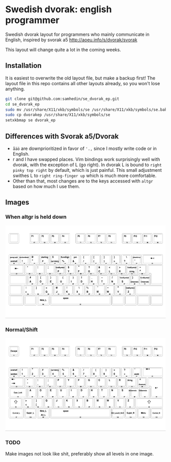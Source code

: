 # Swedish dvorak: english programmer
Swedish dvorak layout for programmers who mainly communicate in English, inspired by svorak a5 http://aoeu.info/s/dvorak/svorak

This layout will change quite a lot in the coming weeks.
## Installation
It is easiest to overwrite the old layout file, but make a backup first! The layout file in this repo contains all other layouts already, so you won't lose anything.
``` bash
git clone git@github.com:samhedin/se_dvorak_ep.git
cd se_dvorak_ep
sudo mv /usr/share/X11/xkb/symbols/se /usr/share/X11/xkb/symbols/se.bak
sudo cp dvorakep /usr/share/X11/xkb/symbols/se
setxkbmap se dvorak_ep
```

## Differences with Svorak a5/Dvorak
- `åäö` are downprioritized in favor of `'.,` since I mostly write code or in English.
- r and l have swapped places. Vim bindings work surprisingly well with dvorak, with the exception of L (go right). In dvorak L is bound to `right pinky top right` by default, which is just painful. This small adjustment swithes L to `right ring-finger up` which is much more comfortable.
- Other than that, most changes are to the keys accessed with `altgr` based on how much I use them.
## Images
### When altgr is held down
![Layout l2](layout2.png "l2 layout")

### Normal/Shift
![Layout l1](layout1.png "l1 layout")

### TODO
Make images not look like shit, preferably show all levels in one image.
